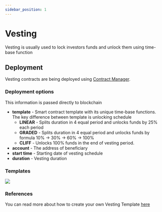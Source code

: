 ```yaml
---
sidebar_position: 1
---
```


# Vesting

Vesting is usually used to lock investors funds and unlock them using time-base function

## Deployment

Vesting contracts are being deployed using [Contract Manager](/docs/admin-panel/misc/contract-manager/).  

### Deployment options

This information is passed directly to blockchain

- **template** - Smart contract template with its unique time-base functions. The key difference between template is unlocking schedule
  - **LINEAR** - Splits duration in 4 equal period and unlocks funds by 25% each period
  - **GRADED** - Splits duration in 4 equal period and unlocks funds by formula 10% -> 30% -> 60% -> 100%
  - **CLIFF** - Unlocks 100% funds in the end of vesting period.
- **account** - The address of beneficiary
- **start time** - Starting date of vesting schedule
- **duration** - Vesting duration

### Templates
![](/img/vesting-schedule.png)

### References

You can read more about how to create your own Vesting Template [here](https://docs.openzeppelin.com/contracts/4.x/api/finance#VestingWallet)

